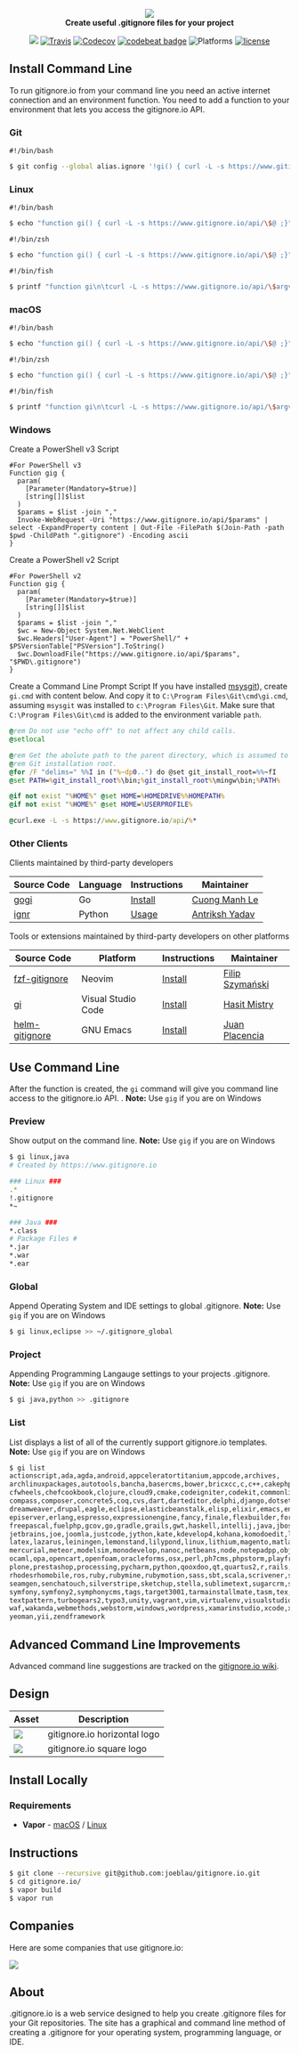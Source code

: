 <p align="center">
    <a href="https://www.gitignore.io">
        <img src="https://cdn.rawgit.com/joeblau/gitignore.io/master/Public/img/gitignoreio.svg" />
    </a>
    <br>
    <strong>Create useful .gitignore files for your project</strong>
</p>
<p align="center">
    <a href="https://swift.org"><img src="https://img.shields.io/badge/Swift-3.1-orange.svg"/></a>
    <a href="https://travis-ci.org/joeblau/gitignore.io"><img src="https://img.shields.io/travis/joeblau/gitignore.io.svg" alt="Travis"></a>
    <a href="https://codecov.io/gh/joeblau/gitignore.io"><img src="https://img.shields.io/codecov/c/github/joeblau/gitignore.io.svg" alt="Codecov"></a>
    <a href="https://codebeat.co/projects/github-com-joeblau-gitignore-io"><img src="https://codebeat.co/badges/466223cd-3a95-40a9-80e4-09690915ae93" alt="codebeat badge"></a>
    <img src="https://img.shields.io/badge/Platforms-Linux%20%7C%20macOS%20%7C%20Windows-blue.svg"alt="Platforms">
    <a href="https://github.com/joeblau/gitignore.io/blob/master/LICENSE.md"><img src="https://img.shields.io/github/license/joeblau/gitignore.io.svg" alt="license"></a>
</p>

## Install Command Line

To run gitignore.io from your command line you need an active internet connection and an environment function. You need to add a function to your environment that lets you access the gitignore.io API.

### Git
`#!/bin/bash`
```sh
$ git config --global alias.ignore '!gi() { curl -L -s https://www.gitignore.io/api/$@ ;}; gi'
```

### Linux
`#!/bin/bash`
```sh
$ echo "function gi() { curl -L -s https://www.gitignore.io/api/\$@ ;}" >> ~/.bashrc && source ~/.bashrc
```

`#!/bin/zsh`
```sh
$ echo "function gi() { curl -L -s https://www.gitignore.io/api/\$@ ;}" >> ~/.zshrc && source ~/.zshrc
```

`#!/bin/fish`
```sh
$ printf "function gi\n\tcurl -L -s https://www.gitignore.io/api/\$argv\nend\n" > ~/.config/fish/functions/gi.fish
```

### macOS
`#!/bin/bash`
```sh
$ echo "function gi() { curl -L -s https://www.gitignore.io/api/\$@ ;}" >> ~/.bash_profile && source ~/.bash_profile
```
`#!/bin/zsh`
```sh
$ echo "function gi() { curl -L -s https://www.gitignore.io/api/\$@ ;}" >> ~/.zshrc && source ~/.zshrc
```

`#!/bin/fish`
```sh
$ printf "function gi\n\tcurl -L -s https://www.gitignore.io/api/\$argv\nend\n" > ~/.config/fish/functions/gi.fish
```

### Windows
Create a PowerShell v3 Script
```posh
#For PowerShell v3
Function gig {
  param(
    [Parameter(Mandatory=$true)]
    [string[]]$list
  )
  $params = $list -join ","
  Invoke-WebRequest -Uri "https://www.gitignore.io/api/$params" | select -ExpandProperty content | Out-File -FilePath $(Join-Path -path $pwd -ChildPath ".gitignore") -Encoding ascii
}
```
Create a PowerShell v2 Script
```posh
#For PowerShell v2
Function gig {
  param(
    [Parameter(Mandatory=$true)]
    [string[]]$list
  )
  $params = $list -join ","
  $wc = New-Object System.Net.WebClient
  $wc.Headers["User-Agent"] = "PowerShell/" + $PSVersionTable["PSVersion"].ToString()
  $wc.DownloadFile("https://www.gitignore.io/api/$params", "$PWD\.gitignore")
}
```

Create a Command Line Prompt Script
If you have installed [msysgit](http://msysgit.github.io)), create `gi.cmd` with content below. And copy it to `C:\Program Files\Git\cmd\gi.cmd`, assuming `msysgit` was installed to `c:\Program Files\Git`. Make sure that `C:\Program Files\Git\cmd` is added to the environment variable `path`.
```bat
@rem Do not use "echo off" to not affect any child calls.
@setlocal

@rem Get the abolute path to the parent directory, which is assumed to be the
@rem Git installation root.
@for /F "delims=" %%I in ("%~dp0..") do @set git_install_root=%%~fI
@set PATH=%git_install_root%\bin;%git_install_root%\mingw\bin;%PATH%

@if not exist "%HOME%" @set HOME=%HOMEDRIVE%%HOMEPATH%
@if not exist "%HOME%" @set HOME=%USERPROFILE%

@curl.exe -L -s https://www.gitignore.io/api/%*
```
### Other Clients

Clients maintained by third-party developers

| Source Code | Language | Instructions | Maintainer |
|---|---|---|---|
| [gogi](https://github.com/Gnouc/gogi) | Go | [Install](https://github.com/Gnouc/gogi#installation) | [Cuong Manh Le](https://github.com/Gnouc) |
| [ignr](https://github.com/Antrikshy/ignr.py) | Python | [Usage](https://github.com/Antrikshy/ignr.py#usage) | [Antriksh Yadav](https://github.com/Antrikshy) |

Tools or extensions maintained by third-party developers on other platforms

| Source Code | Platform | Instructions | Maintainer
|---|---|---|---|
| [fzf-gitignore](https://github.com/fszymanski/fzf-gitignore.nvim) | Neovim | [Install](https://github.com/fszymanski/fzf-gitignore.nvim#installation) | [Filip Szymański](https://github.com/fszymanski)
| [gi](https://marketplace.visualstudio.com/items?itemName=rubbersheep.gi) | Visual Studio Code | [Install](https://marketplace.visualstudio.com/items?itemName=rubbersheep.gi#install) | [Hasit Mistry](https://github.com/hasit/)
| [helm-gitignore](https://github.com/jupl/helm-gitignore) | GNU Emacs | [Install](https://github.com/jupl/helm-gitignore#installation) | [Juan Placencia](https://github.com/jupl)

## Use Command Line

After the function is created, the `gi` command will give you command line access to the gitignore.io API. . **Note:** Use `gig` if you are on Windows

### Preview
Show output on the command line. **Note:** Use `gig` if you are on Windows
```sh
$ gi linux,java
# Created by https://www.gitignore.io

### Linux ###
.*
!.gitignore
*~

### Java ###
*.class
# Package Files #
*.jar
*.war
*.ear
```

### Global
Append Operating System and IDE settings to global .gitignore. **Note:** Use `gig` if you are on Windows
```sh
$ gi linux,eclipse >> ~/.gitignore_global
```

### Project
Appending Programming Langauge settings to your projects .gitignore. **Note:** Use `gig` if you are on Windows
```sh
$ gi java,python >> .gitignore
```

### List
List displays a list of all of the currently support gitignore.io templates. **Note:** Use `gig` if you are on Windows
```sh
$ gi list
actionscript,ada,agda,android,appceleratortitanium,appcode,archives,
archlinuxpackages,autotools,bancha,basercms,bower,bricxcc,c,c++,cakephp,
cfwheels,chefcookbook,clojure,cloud9,cmake,codeigniter,codekit,commonlisp,
compass,composer,concrete5,coq,cvs,dart,darteditor,delphi,django,dotsettings,
dreamweaver,drupal,eagle,eclipse,elasticbeanstalk,elisp,elixir,emacs,ensime,
episerver,erlang,espresso,expressionengine,fancy,finale,flexbuilder,forcedotcom,
freepascal,fuelphp,gcov,go,gradle,grails,gwt,haskell,intellij,java,jboss,jekyll,
jetbrains,joe,joomla,justcode,jython,kate,kdevelop4,kohana,komodoedit,laravel,
latex,lazarus,leiningen,lemonstand,lilypond,linux,lithium,magento,matlab,maven,
mercurial,meteor,modelsim,monodevelop,nanoc,netbeans,node,notepadpp,objective-c,
ocaml,opa,opencart,openfoam,oracleforms,osx,perl,ph7cms,phpstorm,playframework,
plone,prestashop,processing,pycharm,python,qooxdoo,qt,quartus2,r,rails,redcar,
rhodesrhomobile,ros,ruby,rubymine,rubymotion,sass,sbt,scala,scrivener,sdcc,
seamgen,senchatouch,silverstripe,sketchup,stella,sublimetext,sugarcrm,svn,
symfony,symfony2,symphonycms,tags,target3001,tarmainstallmate,tasm,tex,textmate,
textpattern,turbogears2,typo3,unity,vagrant,vim,virtualenv,visualstudio,vvvv,
waf,wakanda,webmethods,webstorm,windows,wordpress,xamarinstudio,xcode,xilinxise,
yeoman,yii,zendframework
```

## Advanced Command Line Improvements

Advanced command line suggestions are tracked on the [gitignore.io wiki](https://github.com/joeblau/gitignore.io/wiki/Advanced-Command-Line).

## Design

| Asset | Description |
| --- | --- |
| <img src="https://cdn.rawgit.com/joeblau/gitignore.io/master/Public/img/gitignoreio.svg" /> | gitignore.io horizontal logo |
| <img src="https://cdn.rawgit.com/joeblau/gitignore.io/master/Public/img/gi.svg" /> | gitignore.io square logo |

## Install Locally

### Requirements

- **Vapor** - [macOS](https://vapor.github.io/documentation/getting-started/install-swift-3-macos.html) / [Linux](https://vapor.github.io/documentation/getting-started/install-swift-3-ubuntu.html)

## Instructions

```sh
$ git clone --recursive git@github.com:joeblau/gitignore.io.git
$ cd gitignore.io/
$ vapor build
$ vapor run
```

## Companies

Here are some companies that use gitignore.io:

<img src="https://cdn.rawgit.com/joeblau/gitignore.io/master/Public/img/companies.svg" />

## About

.gitignore.io is a web service designed to help you create .gitignore files for
your Git repositories. The site has a graphical and command line method of
creating a .gitignore for your operating system, programming language, or IDE.
